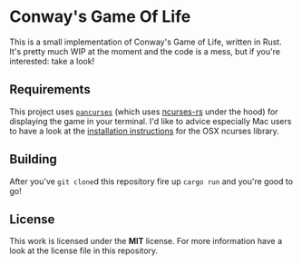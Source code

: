 # Conway's Game Of Life

This is a small implementation of Conway's Game of Life, written in Rust.
It's pretty much WIP at the moment and the code is a mess, but if you're interested: take a look!


## Requirements

This project uses [`pancurses`](https://github.com/ihalila/pancurses) (which uses [ncurses-rs](https://github.com/jeaye/ncurses-rs) under the hood) for displaying the game in your terminal. I'd like to advice especially Mac users to have a look at the [installation instructions](https://github.com/jeaye/ncurses-rs#building) for the OSX ncurses library.

## Building
After you've `git clone`d this repository fire up `cargo run` and you're good to go!


## License
This work is licensed under the **MIT** license. For more information have a look at the license file in this repository.
